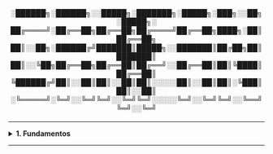 <div align="Center"> 
<br>

<h4>

░██████╗░██████╗░░█████╗░███████╗░█████╗░███╗░░██╗░█████╗░
██╔════╝░██╔══██╗██╔══██╗██╔════╝██╔══██╗████╗░██║██╔══██╗
██║░░██╗░██████╔╝███████║█████╗░░███████║██╔██╗██║███████║
██║░░╚██╗██╔══██╗██╔══██║██╔══╝░░██╔══██║██║╚████║██╔══██║
╚██████╔╝██║░░██║██║░░██║██║░░░░░██║░░██║██║░╚███║██║░░██║
░╚═════╝░╚═╝░░╚═╝╚═╝░░╚═╝╚═╝░░░░░╚═╝░░╚═╝╚═╝░░╚══╝╚═╝░░╚═╝
</h4>
</div>

----
  
<details>
  <summary><b> 1. Fundamentos</b></summary>
<div align="Left">  
<br>  
    
  G1.1 - O que é o Grafana?  
  > - Grafana é uma plataforma de observabilidade e visualização de Dados;  
  > - Permite:  
  >   - Criação de gráficos, tabelas e painéis personalizados;  
  >   - Conexão com diversas fontes de dados (Como Prometheus, ElasticSearch, InfluxDB, CloudWatch, Azure Monitor...);  
  >   - Configuração de alertas e notificações em canais (Microsoft Teams, e-mail, etc...);    
  >   - Suporte a métricas, logs e traces / rastreios.
  
  G1.2 - O que é a stack "LGTM" / Stack do Grafana?  
  >  - Pelo Grafana Labs, o conjunto oficial de ferramentas usadas recomendado pelo Grafana se chama "LGTM":
  >    - Loki: Sistema de logs;  
  >    - Grafana: Visualização e dashboards;  
  >    - Tempo: Rastreamento Distribuído - Compatível com OpenTelemetry;  
  >    - Mimir: Armazenamento escalável de métricas Prometheus.   
  >      - Adições:
  >        - Prometheus: Coleta de métricas PromQL;
  >        - Alloy: Coleta métricas, logs e traces, e envia ao Loki, Mimir ou Tempo;
  >        - Grafana Cloud: Versão SaaS da Stack, sem precisar gerenciar a Infra.

  G1.3 - Exporters  
  >  - Os "exportadores" expõem as métricas para serem coletadas pelo Alloy ou Prometheus;  
  >  - Exportadores comuns:  
  >    - kube-state-metrics: Objetos do Kubernetes; 
  >    - cAdvisor: Métricas de Contêineres; 
  >    - Node Exporter: Métricas do Sistema Operacional; 
  >    - Kubelet / Metrics-server: Métricas básicas dos Pods / Nós.
  >      - Exportadores de Infra e Serviços:
  >        - Blackbox Exporter: Teste de Endpoints;
  >        - MySQL Exporter: Métricas do Banco MySQL / MariaDB;
  >        - Postgre Exporter;
  >        - Redis Exporter;
  >        - Kafka Exporter;
  >        - NGINX Exporter.  

  G1.4 - Conceito de Métricas e Séries Temporais   
  >  - "Métricas" são valores quantitativas, que representam o desempenho, ou, estado de um sistema;
  >  - Os valores são coletados ao longo do tempo, e podem ser:
  >    - Uso de CPU, RAM, Latência, Usuários Ativos...
  >  - Já "Série Temporal" é uma sequência de dados organizados por ordem cronológica.   

</div> 
</details>

----
